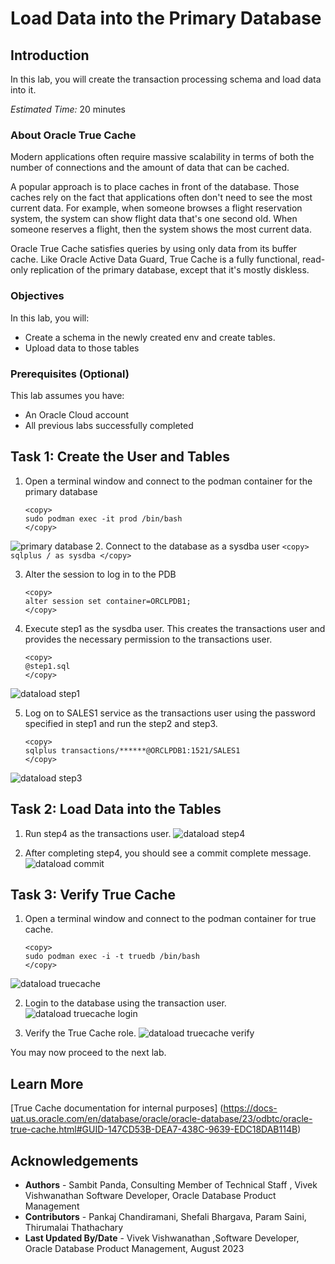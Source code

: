 # Load Data into the Primary Database

## Introduction

In this lab, you will create the transaction processing schema and load data into it.

*Estimated Time:* 20 minutes

### About Oracle True Cache
Modern applications often require massive scalability in terms of both the number of connections and the amount of data that can be cached.

A popular approach is to place caches in front of the database. Those caches rely on the fact that applications often don't need to see the most current data. For example, when someone browses a flight reservation system, the system can show flight data that's one second old. When someone reserves a flight, then the system shows the most current data.

Oracle True Cache satisfies queries by using only data from its buffer cache. Like Oracle Active Data Guard, True Cache is a fully functional, read-only replication of the primary database, except that it's mostly diskless.

### Objectives


In this lab, you will:
* Create a  schema in the newly created env and create tables.
* Upload data to those tables

### Prerequisites (Optional)

This lab assumes you have:
* An Oracle Cloud account
* All previous labs successfully completed

## Task 1: Create the User and Tables

1. Open a terminal window and connect to the podman container for the primary database

    ```
    <copy>
    sudo podman exec -it prod /bin/bash
    </copy>
    ```
![primary database](https://oracle-livelabs.github.io/database/truecache/data-load/images/dataload.png " ")
2. Connect to the database as a sysdba user
    ```
    <copy>
    sqlplus / as sysdba
    </copy>
    ```

3. Alter the session to log in to the PDB
    ```
    <copy>
    alter session set container=ORCLPDB1;
    </copy>
    ```

4. Execute step1 as the sysdba user. This creates the transactions user and provides the necessary permission to the transactions user.

    ```
    <copy>
    @step1.sql
    </copy>
    ```

![dataload step1](https://oracle-livelabs.github.io/database/truecache/data-load/images/dataloadstep1.png " ")

5. Log on to SALES1 service as the transactions user using the password specified in step1 and run the step2 and step3.
    ```
    <copy>
    sqlplus transactions/******@ORCLPDB1:1521/SALES1
    </copy>
    ```

![dataload step3](https://oracle-livelabs.github.io/database/truecache/data-load/images/dataloadstep3.png " ")

## Task 2: Load Data into the Tables

1. Run step4 as the transactions user.
![dataload step4](https://oracle-livelabs.github.io/database/truecache/data-load/images/dataloadstep4.png " ")

2. After completing step4, you should see a commit complete message.
![dataload commit](https://oracle-livelabs.github.io/database/truecache/data-load/images/dataloadcommit.png " ")

## Task 3: Verify True Cache 

1. Open a terminal window and connect to the podman container for true cache.
    ```
    <copy>
    sudo podman exec -i -t truedb /bin/bash
    </copy>
    ```
![dataload truecache](https://oracle-livelabs.github.io/database/truecache/data-load/images/dataloadtruecache.png " ")

2. Login to the database using the transaction user.
![dataload truecache login](https://oracle-livelabs.github.io/database/truecache/data-load/images/dataloadtruecachelogin.png " ")


3. Verify the True Cache role.
![dataload truecache verify](https://oracle-livelabs.github.io/database/truecache/data-load/images/dataloadtruecacheverify.png " ")

You may now proceed to the next lab.

## Learn More
[True Cache documentation for internal purposes] (https://docs-uat.us.oracle.com/en/database/oracle/oracle-database/23/odbtc/oracle-true-cache.html#GUID-147CD53B-DEA7-438C-9639-EDC18DAB114B)

## Acknowledgements
* **Authors** - Sambit Panda, Consulting Member of Technical Staff , Vivek Vishwanathan Software Developer, Oracle Database Product Management
* **Contributors** - Pankaj Chandiramani, Shefali Bhargava, Param Saini, Thirumalai Thathachary
* **Last Updated By/Date** - Vivek Vishwanathan ,Software Developer, Oracle Database Product Management, August 2023
